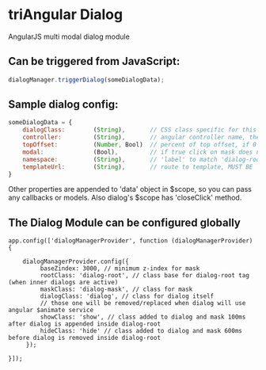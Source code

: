 triAngular Dialog
=================

AngularJS multi modal dialog module

Can be triggered from JavaScript:
---------------------------------

```javascript
dialogManager.triggerDialog(someDialogData);
```

Sample dialog config:
---------------------

```javascript
someDialogData = {
    dialogClass:        (String),       // CSS class specific for this dialog
    controller:         (String),       // angular controller name, the one to control dialog contents
    topOffset:          (Number, Bool)  // percent of top offset, if 0 or false will bo shown on top of viewport
    modal:              (Bool),         // if true click on mask does not close dialog
    namespace:          (String),       // 'label' to match 'dialog-root', defaults to 'main'
    templateUrl:        (String),       // route to template, MUST BE
}
```

Other properties are appended to 'data' object in $scope, so you can pass any callbacks or models.
Also dialog's $scope has 'closeClick' method.

The Dialog Module can be configured globally
--------------------------------------------

```
app.config(['dialogManagerProvider', function (dialogManagerProvider) {

    dialogManagerProvider.config({
         baseZindex: 3000, // minimum z-index for mask
         rootClass: 'dialog-root', // class base for dialog-root tag (when inner dialogs are active)
         maskClass: 'dialog-mask', // class for mask
         dialogClass: 'dialog', // class for dialog itself
         // those one will be removed/replaced when dialog will use angular $animate service
         showClass: 'show', // class added to dialog and mask 100ms after dialog is appended inside dialog-root
         hideClass: 'hide' // class added to dialog and mask 600ms before dialog is removed inside dialog-root
     });

}]);
```